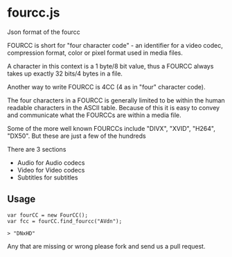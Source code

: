 fourcc.js
=========

Json format of the fourcc

FOURCC is short for "four character code" - an identifier for a video codec, compression format, color or pixel format used in media files.

A character in this context is a 1 byte/8 bit value, thus a FOURCC always takes up exactly 32 bits/4 bytes in a file.

Another way to write FOURCC is 4CC (4 as in "four" character code).

The four characters in a FOURCC is generally limited to be within the human readable characters in the ASCII table. Because of this it is easy to convey and communicate what the FOURCCs are within a media file.

Some of the more well known FOURCCs include "DIVX", "XVID", "H264", "DX50". But these are just a few of the hundreds

There are 3 sections
 * Audio for Audio codecs
 * Video for Video codecs
 * Subtitles for subtitles


Usage
-----

```
var fourCC = new FourCC();
var fcc = fourCC.find_fourcc("AVdn");

> "DNxHD"

```

Any that are missing or wrong please fork and send us a pull request.

